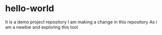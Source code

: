 # hello-world
It is a demo project repository
I am making a change in this repository
As i am a newbie and exploring this tool
